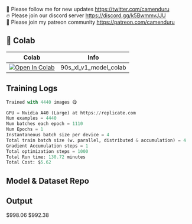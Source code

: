 🐣 Please follow me for new updates https://twitter.com/camenduru <br />
🔥 Please join our discord server https://discord.gg/k5BwmmvJJU <br />
🥳 Please join my patreon community https://patreon.com/camenduru <br />

## 🦒 Colab

| Colab | Info
| --- | --- |
[![Open In Colab](https://colab.research.google.com/assets/colab-badge.svg)](https://colab.research.google.com/github/camenduru/90s-xl-model-colab/blob/main/90s_xl_v1_model_colab.ipynb) | 90s_xl_v1_model_colab

## Training Logs

```py
Trained with 4440 images 😋

GPU = Nvidia A40 (Large) at https://replicate.com
Num examples = 4440
Num batches each epoch = 1110
Num Epochs = 1
Instantaneous batch size per device = 4
Total train batch size (w. parallel, distributed & accumulation) = 4
Gradient Accumulation steps = 1
Total optimization steps = 1000
Total Run time: 130.72 minutes
Total Cost: $5.62
```

## Model & Dataset Repo

## Output


 $998.06
 $992.38